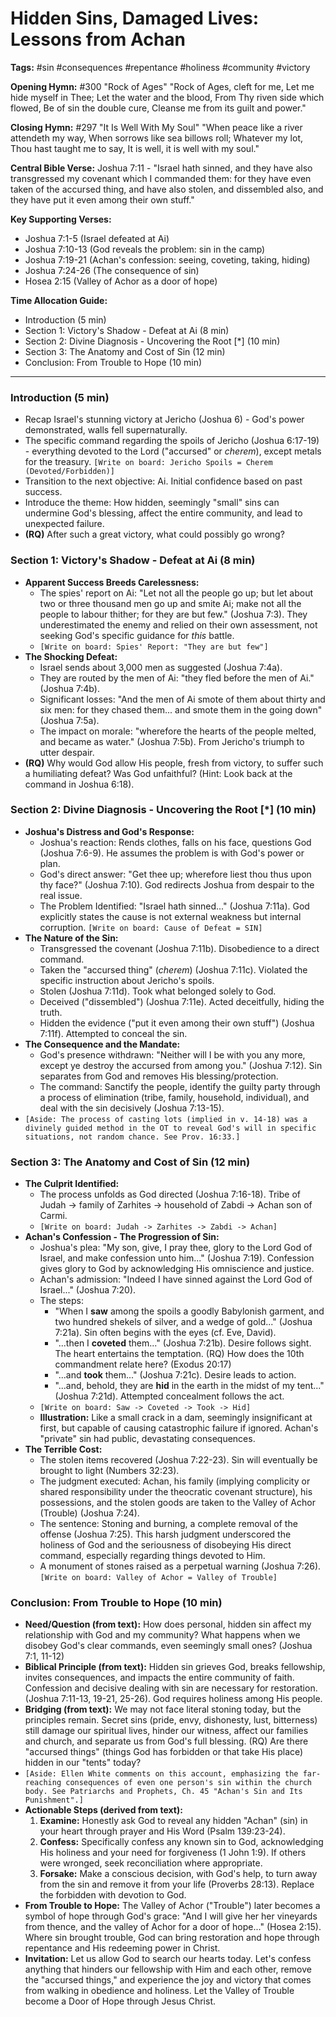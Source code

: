 # Hidden Sins, Damaged Lives: Lessons from Achan

**Tags:** #sin #consequences #repentance #holiness #community #victory

**Opening Hymn:** #300 "Rock of Ages"
"Rock of Ages, cleft for me, Let me hide myself in Thee; Let the water and the blood, From Thy riven side which flowed, Be of sin the double cure, Cleanse me from its guilt and power."

**Closing Hymn:** #297 "It Is Well With My Soul"
"When peace like a river attendeth my way, When sorrows like sea billows roll; Whatever my lot, Thou hast taught me to say, It is well, it is well with my soul."

**Central Bible Verse:** Joshua 7:11 - "Israel hath sinned, and they have also transgressed my covenant which I commanded them: for they have even taken of the accursed thing, and have also stolen, and dissembled also, and they have put it even among their own stuff."

**Key Supporting Verses:**
*   Joshua 7:1-5 (Israel defeated at Ai)
*   Joshua 7:10-13 (God reveals the problem: sin in the camp)
*   Joshua 7:19-21 (Achan's confession: seeing, coveting, taking, hiding)
*   Joshua 7:24-26 (The consequence of sin)
*   Hosea 2:15 (Valley of Achor as a door of hope)

**Time Allocation Guide:**
- Introduction (5 min)
- Section 1: Victory's Shadow - Defeat at Ai (8 min)
- Section 2: Divine Diagnosis - Uncovering the Root [*] (10 min)
- Section 3: The Anatomy and Cost of Sin (12 min)
- Conclusion: From Trouble to Hope (10 min)

---

### Introduction (5 min)
*   Recap Israel's stunning victory at Jericho (Joshua 6) - God's power demonstrated, walls fell supernaturally.
*   The specific command regarding the spoils of Jericho (Joshua 6:17-19) - everything devoted to the Lord ("accursed" or *cherem*), except metals for the treasury. `[Write on board: Jericho Spoils = Cherem (Devoted/Forbidden)]`
*   Transition to the next objective: Ai. Initial confidence based on past success.
*   Introduce the theme: How hidden, seemingly "small" sins can undermine God's blessing, affect the entire community, and lead to unexpected failure.
*   **(RQ)** After such a great victory, what could possibly go wrong?

### Section 1: Victory's Shadow - Defeat at Ai (8 min)
*   **Apparent Success Breeds Carelessness:**
    *   The spies' report on Ai: "Let not all the people go up; but let about two or three thousand men go up and smite Ai; make not all the people to labour thither; for they are but few." (Joshua 7:3). They underestimated the enemy and relied on their own assessment, not seeking God's specific guidance for *this* battle.
    *   `[Write on board: Spies' Report: "They are but few"]`
*   **The Shocking Defeat:**
    *   Israel sends about 3,000 men as suggested (Joshua 7:4a).
    *   They are routed by the men of Ai: "they fled before the men of Ai." (Joshua 7:4b).
    *   Significant losses: "And the men of Ai smote of them about thirty and six men: for they chased them... and smote them in the going down" (Joshua 7:5a).
    *   The impact on morale: "wherefore the hearts of the people melted, and became as water." (Joshua 7:5b). From Jericho's triumph to utter despair.
*   **(RQ)** Why would God allow His people, fresh from victory, to suffer such a humiliating defeat? Was God unfaithful? (Hint: Look back at the command in Joshua 6:18).

### Section 2: Divine Diagnosis - Uncovering the Root [*] (10 min)
*   **Joshua's Distress and God's Response:**
    *   Joshua's reaction: Rends clothes, falls on his face, questions God (Joshua 7:6-9). He assumes the problem is with God's power or plan.
    *   God's direct answer: "Get thee up; wherefore liest thou thus upon thy face?" (Joshua 7:10). God redirects Joshua from despair to the real issue.
    *   The Problem Identified: "Israel hath sinned..." (Joshua 7:11a). God explicitly states the cause is not external weakness but internal corruption. `[Write on board: Cause of Defeat = SIN]`
*   **The Nature of the Sin:**
    *   Transgressed the covenant (Joshua 7:11b). Disobedience to a direct command.
    *   Taken the "accursed thing" (*cherem*) (Joshua 7:11c). Violated the specific instruction about Jericho's spoils.
    *   Stolen (Joshua 7:11d). Took what belonged solely to God.
    *   Deceived ("dissembled") (Joshua 7:11e). Acted deceitfully, hiding the truth.
    *   Hidden the evidence ("put it even among their own stuff") (Joshua 7:11f). Attempted to conceal the sin.
*   **The Consequence and the Mandate:**
    *   God's presence withdrawn: "Neither will I be with you any more, except ye destroy the accursed from among you." (Joshua 7:12). Sin separates from God and removes His blessing/protection.
    *   The command: Sanctify the people, identify the guilty party through a process of elimination (tribe, family, household, individual), and deal with the sin decisively (Joshua 7:13-15).
*   `[Aside: The process of casting lots (implied in v. 14-18) was a divinely guided method in the OT to reveal God's will in specific situations, not random chance. See Prov. 16:33.]`

### Section 3: The Anatomy and Cost of Sin (12 min)
*   **The Culprit Identified:**
    *   The process unfolds as God directed (Joshua 7:16-18). Tribe of Judah -> family of Zarhites -> household of Zabdi -> Achan son of Carmi.
    *   `[Write on board: Judah -> Zarhites -> Zabdi -> Achan]`
*   **Achan's Confession - The Progression of Sin:**
    *   Joshua's plea: "My son, give, I pray thee, glory to the Lord God of Israel, and make confession unto him..." (Joshua 7:19). Confession gives glory to God by acknowledging His omniscience and justice.
    *   Achan's admission: "Indeed I have sinned against the Lord God of Israel..." (Joshua 7:20).
    *   The steps:
        *   "When I **saw** among the spoils a goodly Babylonish garment, and two hundred shekels of silver, and a wedge of gold..." (Joshua 7:21a). Sin often begins with the eyes (cf. Eve, David).
        *   "...then I **coveted** them..." (Joshua 7:21b). Desire follows sight. The heart entertains the temptation. (RQ) How does the 10th commandment relate here? (Exodus 20:17)
        *   "...and **took** them..." (Joshua 7:21c). Desire leads to action.
        *   "...and, behold, they are **hid** in the earth in the midst of my tent..." (Joshua 7:21d). Attempted concealment follows the act.
    *   `[Write on board: Saw -> Coveted -> Took -> Hid]`
    *   **Illustration:** Like a small crack in a dam, seemingly insignificant at first, but capable of causing catastrophic failure if ignored. Achan's "private" sin had public, devastating consequences.
*   **The Terrible Cost:**
    *   The stolen items recovered (Joshua 7:22-23). Sin will eventually be brought to light (Numbers 32:23).
    *   The judgment executed: Achan, his family (implying complicity or shared responsibility under the theocratic covenant structure), his possessions, and the stolen goods are taken to the Valley of Achor (Trouble) (Joshua 7:24).
    *   The sentence: Stoning and burning, a complete removal of the offense (Joshua 7:25). This harsh judgment underscored the holiness of God and the seriousness of disobeying His direct command, especially regarding things devoted to Him.
    *   A monument of stones raised as a perpetual warning (Joshua 7:26). `[Write on board: Valley of Achor = Valley of Trouble]`

### Conclusion: From Trouble to Hope (10 min)
*   **Need/Question (from text):** How does personal, hidden sin affect my relationship with God and my community? What happens when we disobey God's clear commands, even seemingly small ones? (Joshua 7:1, 11-12)
*   **Biblical Principle (from text):** Hidden sin grieves God, breaks fellowship, invites consequences, and impacts the entire community of faith. Confession and decisive dealing with sin are necessary for restoration. (Joshua 7:11-13, 19-21, 25-26). God requires holiness among His people.
*   **Bridging (from text):** We may not face literal stoning today, but the principles remain. Secret sins (pride, envy, dishonesty, lust, bitterness) still damage our spiritual lives, hinder our witness, affect our families and church, and separate us from God's full blessing. (RQ) Are there "accursed things" (things God has forbidden or that take His place) hidden in our "tents" today?
*   `[Aside: Ellen White comments on this account, emphasizing the far-reaching consequences of even one person's sin within the church body. See Patriarchs and Prophets, Ch. 45 "Achan's Sin and Its Punishment".]`
*   **Actionable Steps (derived from text):**
    1.  **Examine:** Honestly ask God to reveal any hidden "Achan" (sin) in your heart through prayer and His Word (Psalm 139:23-24).
    2.  **Confess:** Specifically confess any known sin to God, acknowledging His holiness and your need for forgiveness (1 John 1:9). If others were wronged, seek reconciliation where appropriate.
    3.  **Forsake:** Make a conscious decision, with God's help, to turn away from the sin and remove it from your life (Proverbs 28:13). Replace the forbidden with devotion to God.
*   **From Trouble to Hope:** The Valley of Achor ("Trouble") later becomes a symbol of hope through God's grace: "And I will give her her vineyards from thence, and the valley of Achor for a door of hope..." (Hosea 2:15). Where sin brought trouble, God can bring restoration and hope through repentance and His redeeming power in Christ.
*   **Invitation:** Let us allow God to search our hearts today. Let's confess anything that hinders our fellowship with Him and each other, remove the "accursed things," and experience the joy and victory that comes from walking in obedience and holiness. Let the Valley of Trouble become a Door of Hope through Jesus Christ.